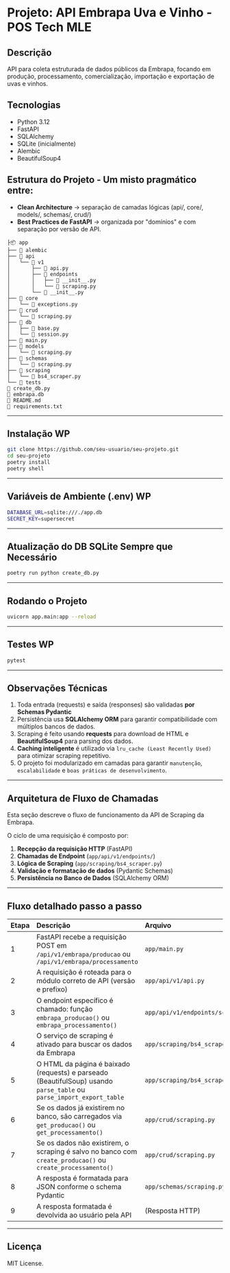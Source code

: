 # Projeto: API Embrapa Uva e Vinho - POS Tech MLE

## Descrição
API para coleta estruturada de dados públicos da Embrapa, focando em produção, processamento, comercialização, importação e exportação de uvas e vinhos.

## Tecnologias
- Python 3.12
- FastAPI
- SQLAlchemy
- SQLite (inicialmente)
- Alembic
- BeautifulSoup4

## Estrutura do Projeto - Um misto pragmático entre:
- **Clean Architecture** → separação de camadas lógicas (api/, core/, models/, schemas/, crud/)
- **Best Practices de FastAPI** → organizada por "domínios" e com separação por versão de API.

```
├📦 app
├── 📂 alembic
├── 📂 api
│   └── 📂 v1
│       ├── 📄 api.py
│       ├── 📂 endpoints
│       │   ├── 📄 __init__.py
│       │   └── 📄 scraping.py
│       └── 📄 __init__.py
├── 📂 core
│   └── 📄 exceptions.py
├── 📂 crud
│   └── 📄 scraping.py
├── 📂 db
│   ├── 📄 base.py
│   └── 📄 session.py
├── 📄 main.py
├── 📂 models
│   └── 📄 scraping.py
├── 📂 schemas
│   └── 📄 scraping.py
├── 📂 scraping
│   └── 📄 bs4_scraper.py
└── 📂 tests
📄 create_db.py
📄 embrapa.db
📄 README.md
📄 requirements.txt
```
---

## Instalação WP
```bash
git clone https://github.com/seu-usuario/seu-projeto.git
cd seu-projeto
poetry install
poetry shell
```
---

## Variáveis de Ambiente (.env) WP
```bash 
DATABASE_URL=sqlite:///./app.db
SECRET_KEY=supersecret
```
---

## Atualização do DB SQLite Sempre que Necessário
```bash 
poetry run python create_db.py
```
---
## Rodando o Projeto
```bash 
uvicorn app.main:app --reload
```
---

## Testes WP
```bash 
pytest 
```
---

## Observações Técnicas
1. Toda entrada (requests) e saída (responses) são validadas **por Schemas Pydantic**
2. Persistência usa **SQLAlchemy ORM** para garantir compatibilidade com múltiplos bancos de dados.
3. Scraping é feito usando **requests** para download de HTML e **BeautifulSoup4** para parsing dos dados.
4. **Caching inteligente** é utilizado via `lru_cache (Least Recently Used)` para otimizar scraping repetitivo.
5. O projeto foi modularizado em camadas para garantir `manutenção`, `escalabilidade` e `boas práticas de desenvolvimento`.

---

## Arquitetura de Fluxo de Chamadas

Esta seção descreve o fluxo de funcionamento da API de Scraping da Embrapa.

O ciclo de uma requisição é composto por:

1. **Recepção da requisição HTTP** (FastAPI)
2. **Chamadas de Endpoint** (`app/api/v1/endpoints/`)
3. **Lógica de Scraping** (`app/scraping/bs4_scraper.py`)
4. **Validação e formatação de dados** (Pydantic Schemas)
5. **Persistência no Banco de Dados** (SQLAlchemy ORM)

---

## Fluxo detalhado passo a passo

| Etapa | Descrição | Arquivo |
|:------|:----------|:--------|
| 1 | FastAPI recebe a requisição POST em `/api/v1/embrapa/producao` ou `/api/v1/embrapa/processamento` | `app/main.py` |
| 2 | A requisição é roteada para o módulo correto de API (versão e prefixo) | `app/api/v1/api.py` |
| 3 | O endpoint específico é chamado: função `embrapa_producao()` ou `embrapa_processamento()` | `app/api/v1/endpoints/scraping.py` |
| 4 | O serviço de scraping é ativado para buscar os dados da Embrapa | `app/scraping/bs4_scraper.py` |
| 5 | O HTML da página é baixado (requests) e parseado (BeautifulSoup) usando `parse_table` ou `parse_import_export_table` | `app/scraping/bs4_scraper.py` |
| 6 | Se os dados já existirem no banco, são carregados via `get_producao()` ou `get_processamento()` | `app/crud/scraping.py` |
| 7 | Se os dados não existirem, o scraping é salvo no banco com `create_producao()` ou `create_processamento()` | `app/crud/scraping.py` |
| 8 | A resposta é formatada para JSON conforme o schema Pydantic | `app/schemas/scraping.py` |
| 9 | A resposta formatada é devolvida ao usuário pela API | (Resposta HTTP) |

---


## Licença
MIT License.
